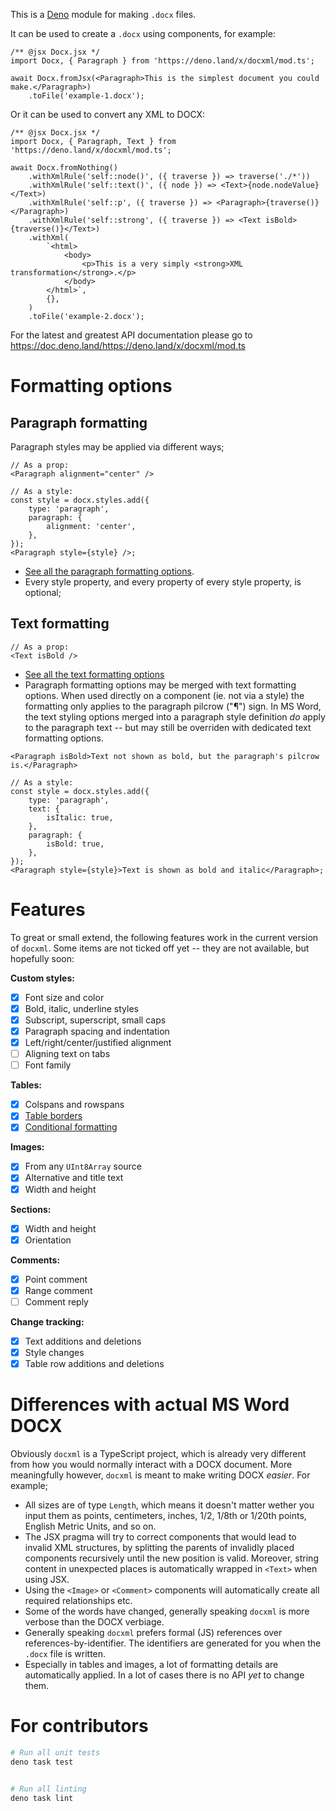 This is a [Deno](https://deno.land) module for making `.docx` files.

It can be used to create a `.docx` using components, for example:

```tsx
/** @jsx Docx.jsx */
import Docx, { Paragraph } from 'https://deno.land/x/docxml/mod.ts';

await Docx.fromJsx(<Paragraph>This is the simplest document you could make.</Paragraph>)
	.toFile('example-1.docx');
```

Or it can be used to convert any XML to DOCX:

```tsx
/** @jsx Docx.jsx */
import Docx, { Paragraph, Text } from 'https://deno.land/x/docxml/mod.ts';

await Docx.fromNothing()
	.withXmlRule('self::node()', ({ traverse }) => traverse('./*'))
	.withXmlRule('self::text()', ({ node }) => <Text>{node.nodeValue}</Text>)
	.withXmlRule('self::p', ({ traverse }) => <Paragraph>{traverse()}</Paragraph>)
	.withXmlRule('self::strong', ({ traverse }) => <Text isBold>{traverse()}</Text>)
	.withXml(
		`<html>
			<body>
				<p>This is a very simply <strong>XML transformation</strong>.</p>
			</body>
		</html>`,
		{},
	)
	.toFile('example-2.docx');
```

For the latest and greatest API documentation please go to https://doc.deno.land/https://deno.land/x/docxml/mod.ts

# Formatting options

## Paragraph formatting

Paragraph styles may be applied via different ways;

```tsx
// As a prop:
<Paragraph alignment="center" />
```

```tsx
// As a style:
const style = docx.styles.add({
	type: 'paragraph',
	paragraph: {
		alignment: 'center',
	},
});
<Paragraph style={style} />;
```

- [See all the paragraph formatting options](https://doc.deno.land/https://deno.land/x/docxml/src/properties/paragraph-properties.ts/~/ParagraphProperties).
- Every style property, and every property of every style property, is optional;


## Text formatting

```tsx
// As a prop:
<Text isBold />
```

- [See all the text formatting options](https://doc.deno.land/https://deno.land/x/docxml/src/properties/text-properties.ts/~/TextProperties)
- Paragraph formatting options may be merged with text formatting options. When used directly on a component (ie. not via a style) the formatting only applies to the paragraph pilcrow ("¶") sign. In MS Word, the text styling options merged into a paragraph style definition _do_ apply to the paragraph text -- but may still be overriden with dedicated text formatting options.

```tsx
<Paragraph isBold>Text not shown as bold, but the paragraph's pilcrow is.</Paragraph>
```

```tsx
// As a style:
const style = docx.styles.add({
	type: 'paragraph',
	text: {
		isItalic: true,
	},
	paragraph: {
		isBold: true,
	},
});
<Paragraph style={style}>Text is shown as bold and italic</Paragraph>;
```

# Features

To great or small extend, the following features work in the current version of `docxml`. Some items are not ticked off yet -- they are not available, but hopefully soon:

**Custom styles:**
- [x] Font size and color
- [x] Bold, italic, underline styles
- [x] Subscript, superscript, small caps
- [x] Paragraph spacing and indentation
- [x] Left/right/center/justified alignment
- [ ] Aligning text on tabs
- [ ] Font family

**Tables:**
- [x] Colspans and rowspans
- [x] [Table borders](http://officeopenxml.com/WPtableBorders.php)
- [x] [Conditional formatting](http://officeopenxml.com/WPtblLook.php)

**Images:**
- [x] From any `UInt8Array` source
- [x] Alternative and title text
- [x] Width and height

**Sections:**
- [x] Width and height
- [x] Orientation

**Comments:**
- [x] Point comment
- [x] Range comment
- [ ] Comment reply

**Change tracking:**
- [x] Text additions and deletions
- [x] Style changes
- [x] Table row additions and deletions

# Differences with actual MS Word DOCX

Obviously `docxml` is a TypeScript project, which is already very different from how you would normally interact
with a DOCX document. More meaningfully however, `docxml` is meant to make writing DOCX _easier_. For example;

- All sizes are of type `Length`, which means it doesn't matter wether you input them as points, centimeters,
  inches, 1/2, 1/8th or 1/20th points, English Metric Units, and so on.
- The JSX pragma will try to correct components that would lead to invalid XML structures, by splitting the parents of
  invalidly placed components recursively until the new position is valid. Moreover, string content in unexpected places
  is automatically wrapped in `<Text>` when using JSX.
- Using the `<Image>` or `<Comment>` components will automatically create all required relationships etc.
- Some of the words have changed, generally speaking `docxml` is more verbose than the DOCX verbiage.
- Generally speaking `docxml` prefers formal (JS) references over references-by-identifier. The identifiers are
  generated for you when the `.docx` file is written.
- Especially in tables and images, a lot of formatting details are automatically applied. In a lot of cases there
 is no API _yet_ to change them.


# For contributors

```sh
# Run all unit tests
deno task test


# Run all linting
deno task lint
```